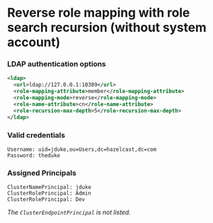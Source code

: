 # Reverse role mapping with role search recursion (without system account)

### LDAP authentication options

```xml
<ldap>
  <url>ldap://127.0.0.1:10389</url>
  <role-mapping-attribute>member</role-mapping-attribute>
  <role-mapping-mode>reverse</role-mapping-mode>
  <role-name-attribute>cn</role-name-attribute>
  <role-recursion-max-depth>5</role-recursion-max-depth>
</ldap>
```

### Valid credentials

```
Username: uid=jduke,ou=Users,dc=hazelcast,dc=com
Password: theduke
```

### Assigned Principals

```
ClusterNamePrincipal: jduke
ClusterRolePrincipal: Admin
ClusterRolePrincipal: Dev
```

*The `ClusterEndpointPrincipal` is not listed.*
